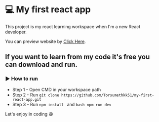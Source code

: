  # 💻 My first react app

This project is my react learning workspace when I'm a new React developer.

You can preview website by [Click Here](https://torsumethkk51.github.io/my-first-react-app/).

## If you want to learn from my code it's free you can download and run.

### ▶️ How to run

+ Step 1 - Open CMD in your workspace path
+ Step 2 - Run ```git clone https://github.com/Torsumethkk51/my-first-react-app.git```
+ Step 3 - Run ```npm install ``` and ```bash npm run dev```

Let's enjoy in coding 😆
